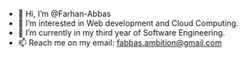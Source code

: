 - 👋 Hi, I’m @Farhan-Abbas
- 👀 I’m interested in Web development and Cloud Computing.
- 🌱 I’m currently in my third year of Software Engineering.
- 📫 Reach me on my email: fabbas.ambition@gmail.com

